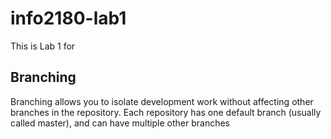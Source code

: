 # info2180-lab1

This is Lab 1 for <Tashanya Martin>

## Branching
Branching allows you to isolate development work without 
affecting other branches in the repository. Each repository 
has one default branch (usually called master), and can have 
multiple other branches